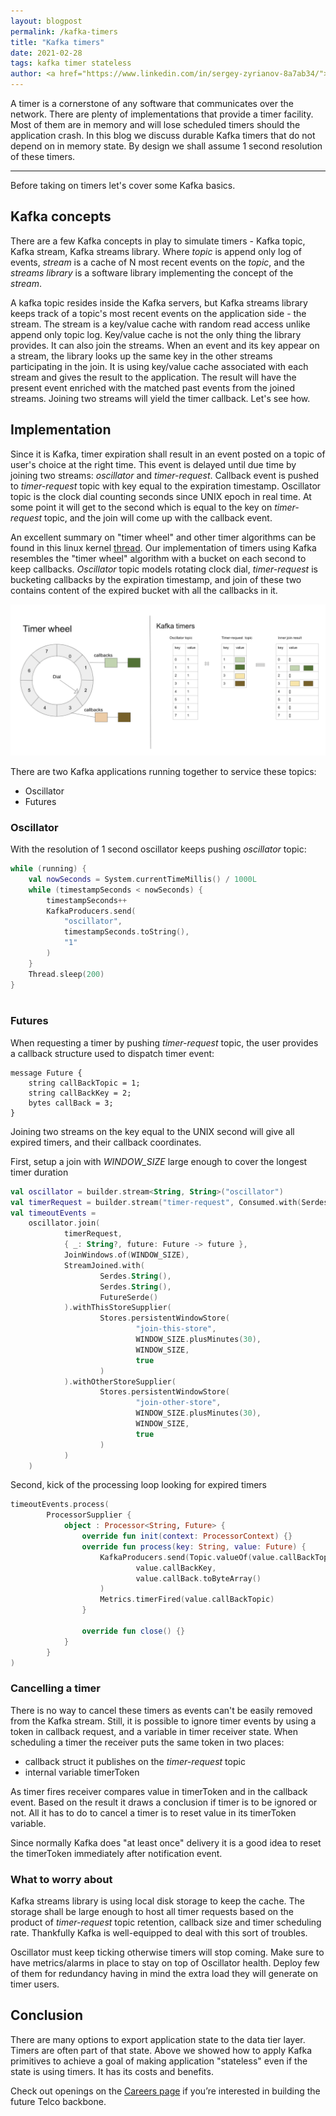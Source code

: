 ```yaml
---
layout: blogpost
permalink: /kafka-timers
title: "Kafka timers"
date: 2021-02-28
tags: kafka timer stateless
author: <a href="https://www.linkedin.com/in/sergey-zyrianov-8a7ab34/">Sergey Zyrianov</a> - Tech Lead
---
```


A timer is a cornerstone of any software that communicates over the network. There are plenty of implementations
that provide a timer facility. Most of them are in memory and will lose scheduled timers should the application crash.
In this blog we discuss durable Kafka timers that do not depend on in memory state. By design
we shall assume 1 second resolution of these timers.

---

Before taking on timers let's cover some Kafka basics.

## Kafka concepts
There are a few Kafka concepts in play to simulate timers - Kafka topic, Kafka stream, Kafka streams library.
Where *topic* is append only log of events, *stream* is a cache of N most recent events on the *topic*, 
and the *streams library* is a software library implementing the concept of the *stream*.

A kafka topic resides inside the Kafka servers, but Kafka streams library keeps track of a topic's most recent
events on the application side - the stream. The stream is a key/value cache with random read access unlike
append only topic log. Key/value cache is not the only thing the library provides. It can also join
the streams. When an event and its key appear on a stream, the library looks up the same key in the other streams participating in the join. 
It is using key/value cache associated with each stream and gives the result to the application. 
The result will have the present event enriched with the matched past events from the joined streams.
Joining two streams will yield the timer callback. Let's see how.

## Implementation 
Since it is Kafka, timer expiration shall result in an event posted on a topic of user's choice at the right time.
This event is delayed until due time by joining two streams: *oscillator* and *timer-request*. Callback 
event is pushed to *timer-request* topic with key equal to the expiration timestamp. Oscillator topic
is the clock dial counting seconds since UNIX epoch in real time. At some point it will get to the second
which is equal to the key on *timer-request* topic, and the join will come up with the callback event.

An excellent summary on "timer wheel" and other timer algorithms can be found in this linux kernel [thread](https://lwn.net/Articles/156329/).
Our implementation of timers using Kafka resembles the "timer wheel" algorithm with a bucket on each second to keep callbacks.
*Oscillator* topic models rotating clock dial, *timer-request* is bucketing callbacks by the expiration timestamp, and join of these two
contains content of the expired bucket with all the callbacks in it. 

![](/img/blog/kafka-timers/kt.png)

There are two Kafka applications running together to service these topics:
* Oscillator
* Futures

### Oscillator

With the resolution of 1 second oscillator keeps pushing *oscillator* topic:
```kotlin
while (running) {
    val nowSeconds = System.currentTimeMillis() / 1000L
    while (timestampSeconds < nowSeconds) {
        timestampSeconds++
        KafkaProducers.send(
            "oscillator",
            timestampSeconds.toString(),
            "1"
        )
    }
    Thread.sleep(200)
}
 
```

### Futures

When requesting a timer by pushing *timer-request* topic, the user provides a callback structure 
used to dispatch timer event:

```
message Future {
    string callBackTopic = 1;
    string callBackKey = 2;
    bytes callBack = 3;
}
```

Joining two streams on the key equal to the UNIX second will give all expired timers, and
their callback coordinates.

First, setup a join with *WINDOW_SIZE* large enough to cover the longest timer duration

```kotlin
val oscillator = builder.stream<String, String>("oscillator")
val timerRequest = builder.stream("timer-request", Consumed.with(Serdes.String(), FutureSerde()))
val timeoutEvents =
    oscillator.join(
            timerRequest,
            { _: String?, future: Future -> future },
            JoinWindows.of(WINDOW_SIZE),
            StreamJoined.with(
                    Serdes.String(),
                    Serdes.String(),
                    FutureSerde()
            ).withThisStoreSupplier(
                    Stores.persistentWindowStore(
                            "join-this-store",
                            WINDOW_SIZE.plusMinutes(30),
                            WINDOW_SIZE,
                            true
                    )
            ).withOtherStoreSupplier(
                    Stores.persistentWindowStore(
                            "join-other-store",
                            WINDOW_SIZE.plusMinutes(30),
                            WINDOW_SIZE,
                            true
                    )
            )
    )
```

Second, kick of the processing loop looking for expired timers

```kotlin
timeoutEvents.process(
        ProcessorSupplier {
            object : Processor<String, Future> {
                override fun init(context: ProcessorContext) {}
                override fun process(key: String, value: Future) {
                    KafkaProducers.send(Topic.valueOf(value.callBackTopic),
                            value.callBackKey,
                            value.callBack.toByteArray()
                    )
                    Metrics.timerFired(value.callBackTopic)
                }

                override fun close() {}
            }
        }
)

```
### Cancelling a timer
There is no way to cancel these timers as events can't be easily removed from the Kafka stream.
Still, it is possible to ignore timer events by using a token in callback request, and a variable 
in timer receiver state. When scheduling a timer the receiver puts the same token in two places:

* callback struct it publishes on the *timer-request* topic
* internal variable timerToken

As timer fires receiver compares value in timerToken and in the callback event. Based on the result it
draws a conclusion if timer is to be ignored or not. All it has to do to cancel a timer is to reset
value in its timerToken variable. 

Since normally Kafka does "at least once" delivery it is a good idea to reset the timerToken immediately 
after notification event.  

### What to worry about

Kafka streams library is using local disk storage to keep the cache. The storage shall be large enough to host
all timer requests based on the product of *timer-request* topic retention, callback size and timer scheduling rate.
Thankfully Kafka is well-equipped to deal with this sort of troubles.

Oscillator must keep ticking otherwise timers will stop coming. Make sure to have
metrics/alarms in place to stay on top of Oscillator health. Deploy few of them for redundancy having in 
mind the extra load they will generate on timer users.

## Conclusion

There are many options to export application state to the data tier layer. Timers are often part of that
state. Above we showed how to apply Kafka primitives to achieve a goal of making application "stateless" even
if the state is using timers. It has its costs and benefits. 

Check out openings on the [Careers page](https://wgtwo.com/career) if you’re interested in building the future Telco backbone.
 
